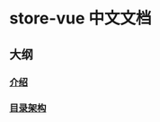 # store-vue 中文文档 

## 大纲

### [介绍](https://github.com/zys8119/apiDocs/blob/master/store-vue/introduce.md)

### [目录架构](https://github.com/zys8119/apiDocs/blob/master/store-vue/linux.md)